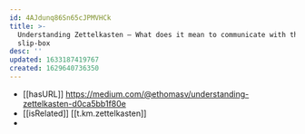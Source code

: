 ```yaml
---
id: 4AJdunq86Sn65cJPMVHCk
title: >-
  Understanding Zettelkasten — What does it mean to communicate with the
  slip-box
desc: ''
updated: 1633187419767
created: 1629640736350
---
```


- [[hasURL]] https://medium.com/@ethomasv/understanding-zettelkasten-d0ca5bb1f80e
- [[isRelated]] [[t.km.zettelkasten]]
- 
